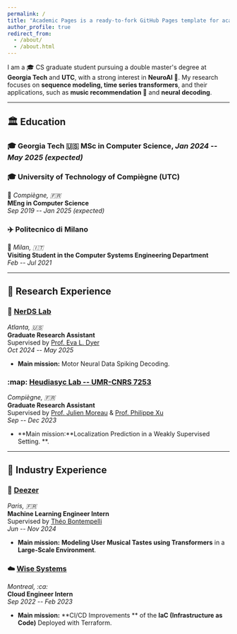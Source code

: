 ```yaml
---
permalink: /
title: "Academic Pages is a ready-to-fork GitHub Pages template for academic personal websites"
author_profile: true
redirect_from: 
  - /about/
  - /about.html
---
```



I am a :mortar_board: CS graduate student pursuing a double master's degree at **Georgia Tech** and **UTC**, with a strong interest in **NeuroAI :brain:**. My research focuses on **sequence modeling, time series transformers**, and their applications, such as **music recommendation 🎵** and **neural decoding**.  

---

## :classical_building: Education  

### :mortar_board: Georgia Tech :us: **MSc in Computer Science**, *Jan 2024 -- May 2025 (expected)*  

### :mortar_board: University of Technology of Compiègne (UTC)  
:round_pushpin: *Compiègne, :fr:*  
**MEng in Computer Science**  
*Sep 2019 -- Jan 2025 (expected)*  

### :airplane: Politecnico di Milano  
:round_pushpin: *Milan, :it:*  
**Visiting Student in the Computer Systems Engineering Department**  
*Feb -- Jul 2021*  

---

## :microscope: Research Experience  

### :brain: [NerDS Lab](https://dyerlab.gatech.edu/)  
*Atlanta, :us:*  
**Graduate Research Assistant**  
Supervised by [Prof. Eva L. Dyer](https://scholar.google.com/citations?user=Sb_jcHcAAAAJ&hl)  
*Oct 2024 -- May 2025*  
- **Main mission:** Motor Neural Data Spiking Decoding.  

### :map: [Heudiasyc Lab -- UMR-CNRS 7253](https://www.hds.utc.fr/en/)  
*Compiègne, :fr:*  
**Graduate Research Assistant**  
Supervised by [Prof. Julien Moreau](https://www.hds.utc.fr/~moreajul/dokuwiki/) & [Prof. Philippe Xu](https://perso.ensta-paris.fr/~philippe.xu/)  
*Sep -- Dec 2023*  
- **Main mission:**Localization Prediction in a Weakly Supervised Setting. **.  

---

## :briefcase: Industry Experience  

### 🎵 [Deezer](https://www.deezer.com/)  
*Paris, :fr:*  
**Machine Learning Engineer Intern**  
Supervised by [Théo Bontempelli](https://scholar.google.com/citations?user=7wlFpDwAAAAJ&hl)  
*Jun -- Nov 2024*  
-  **Main mission:** **Modeling User Musical Tastes using Transformers** in a **Large-Scale Environment**.  

### ☁️ [Wise Systems](https://www.wisesystems.com/)  
*Montreal, :ca:*  
**Cloud Engineer Intern**  
*Sep 2022 -- Feb 2023*  
- **Main mission:** **CI/CD Improvements ** of the **IaC (Infrastructure as Code)** Deployed with Terraform.  

